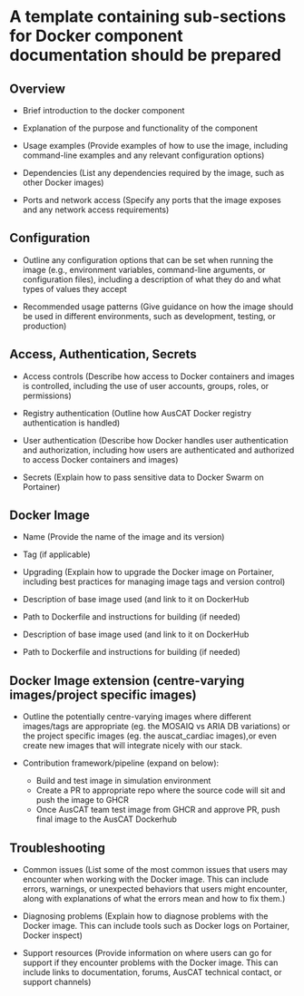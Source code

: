# A template containing sub-sections for Docker component documentation should be prepared

## Overview
* Brief introduction to the docker component

* Explanation of the purpose and functionality of the component 

* Usage examples (Provide examples of how to use the image, including command-line examples and any relevant configuration options)

* Dependencies (List any dependencies required by the image, such as other Docker images)

* Ports and network access (Specify any ports that the image exposes and any network access requirements)

## Configuration
* Outline any configuration options that can be set when running the image (e.g., environment variables, command-line arguments, or configuration files), including a description of what they do and what types of values they accept

* Recommended usage patterns (Give guidance on how the image should be used in different environments, such as development, testing, or production)

## Access, Authentication, Secrets
* Access controls (Describe how access to Docker containers and images is controlled, including the use of user accounts, groups, roles, or permissions)

* Registry authentication (Outline how AusCAT Docker registry authentication is handled)

* User authentication (Describe how Docker handles user authentication and authorization, including how users are authenticated and authorized to access Docker containers and images)

* Secrets (Explain how to pass sensitive data to Docker Swarm on Portainer)

## Docker Image
* Name (Provide the name of the image and its version)

* Tag (if applicable)

* Upgrading (Explain how to upgrade the Docker image on Portainer, including best practices for managing image tags and version control)

* Description of base image used (and link to it on DockerHub

 * Path to Dockerfile and instructions for building (if needed)
* Description of base image used (and link to it on DockerHub

 * Path to Dockerfile and instructions for building (if needed)

## Docker Image extension (centre-varying images/project specific images)
* Outline the potentially centre-varying images where different images/tags are appropriate (eg. the MOSAIQ vs ARIA DB variations) or the project specific images (eg. the auscat_cardiac images),or even create new images that will integrate nicely with our stack.

* Contribution framework/pipeline (expand on below):
    * Build and test image in simulation environment
    * Create a PR to appropriate repo where the source code will sit and push the image to GHCR
    * Once AusCAT team test image from GHCR and approve PR, push final image to the AusCAT Dockerhub 

## Troubleshooting
* Common issues (List some of the most common issues that users may encounter when working with the Docker image. This can include errors, warnings, or unexpected behaviors that users might encounter, along with explanations of what the errors mean and how to fix them.)

* Diagnosing problems (Explain how to diagnose problems with the Docker image. This can include tools such as Docker logs on Portainer, Docker inspect)

* Support resources (Provide information on where users can go for support if they encounter problems with the Docker image. This can include links to documentation, forums, AusCAT technical contact, or support channels)

